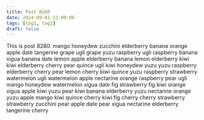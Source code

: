 ```yaml
---
title: Post 8280
date: 2024-09-01 12:00:00
tags: [tag1, tag2]
draft: false
---
```

This is post 8280.
mango
honeydew
zucchini
elderberry
banana
orange
apple
date
tangerine
grape
ugli
grape
yuzu
raspberry
ugli
raspberry
banana
xigua
banana
date
lemon
apple
elderberry
banana
lemon
elderberry
kiwi
kiwi
elderberry
cherry
pear
quince
ugli
kiwi
honeydew
yuzu
yuzu
raspberry
elderberry
cherry
pear
lemon
cherry
kiwi
quince
yuzu
raspberry
strawberry
watermelon
ugli
watermelon
apple
nectarine
orange
raspberry
pear
ugli
mango
honeydew
watermelon
xigua
date
fig
strawberry
fig
kiwi
orange
xigua
apple
kiwi
yuzu
pear
kiwi
banana
elderberry
yuzu
nectarine
orange
yuzu
apple
mango
kiwi
quince
cherry
kiwi
fig
cherry
cherry
strawberry
strawberry
zucchini
pear
apple
date
pear
xigua
nectarine
elderberry
tangerine
cherry
